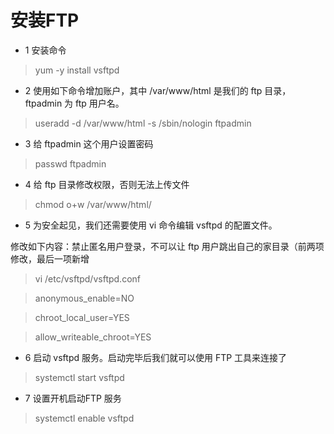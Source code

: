 # 安装FTP 
* 1 安装命令

 > yum -y install vsftpd 

* 2 使用如下命令增加账户，其中 /var/www/html 是我们的 ftp 目录，ftpadmin 为 ftp 用户名。 

> useradd -d /var/www/html -s /sbin/nologin ftpadmin  

* 3 给 ftpadmin 这个用户设置密码 

> passwd ftpadmin  


* 4 给 ftp 目录修改权限，否则无法上传文件  

> chmod o+w /var/www/html/  

* 5 为安全起见，我们还需要使用 vi 命令编辑 vsftpd 的配置文件。    

修改如下内容：禁止匿名用户登录，不可以让 ftp 用户跳出自己的家目录（前两项修改，最后一项新增

> vi /etc/vsftpd/vsftpd.conf

> anonymous_enable=NO  

> chroot_local_user=YES  

> allow_writeable_chroot=YES   


* 6 启动 vsftpd 服务。启动完毕后我们就可以使用 FTP 工具来连接了


> systemctl start vsftpd

* 7 设置开机启动FTP 服务

	
> systemctl enable vsftpd


